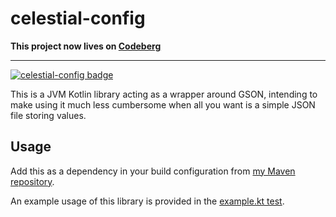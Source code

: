 # celestial-config

**This project now lives on [Codeberg](https://codeberg.org/celestialfault/celestial-config)**

-----

[![celestial-config badge](https://maven.celestialfault.dev/api/badge/latest/snapshots/dev/celestialfault/celestial-config?color=40c14a&name=celestial-config&prefix=v)](https://maven.celestialfault.dev/)

This is a JVM Kotlin library acting as a wrapper around GSON, intending to make using it much less cumbersome when all
you want is a simple JSON file storing values.

## Usage

Add this as a dependency in your build configuration from [my Maven repository](https://maven.celestialfault.dev/).

An example usage of this library is provided in the [example.kt test](src/test/kotlin/example.kt).
